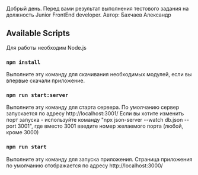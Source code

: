 Добрый день. Перед вами результат выполнения тестового задания на должность Junior FrontEnd developer.
Автор: Бахчаев Александр

## Available Scripts

Для работы необходим Node.js

### `npm install`

Выполните эту команду для скачивания необходимых модулей, если вы впервые скачали приложение. 

### `npm run start:server`

Выполните эту команду для старта сервера. По умолчанию сервер запускается по адресу http://localhost:3001/
Если вы хотите изменить порт запуска - используйте команду "npx json-server --watch db.json --port 3001", 
где вместо 3001 введите номер желаемого порта (любой, кроме 3000)

### `npm run start`

Выполните эту команду для запуска приложения. Страница приложения по умолчанию отображается по адресу http://localhost:3000/